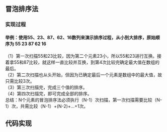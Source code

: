 ## 冒泡排序法
### 实现过程
#### 举例：使用55、23、87、62、16数列来演示排序过程，从小到大排序，原始顺序为 55 23 87 62 16 
  （1）第一次扫描55和23比较，因为第二个元素23小，所以55和23进行互换。接着拿55和87比较，就这样一直比较并互换，到第4次比较完确定最大值在数组的最后。  <br>
  （2）第二次扫描也从头开始，但因为已确定最后一个元素是数组中的最大值，故只需比较3次。  <br>
  （3）第三次扫描完，完成三个值的排序。  <br>
  （4）第四次扫描完，即可完成全部的排序。  <br>
  总结：N个元素的冒泡排序法必须执行（N-1）次扫描，第一次扫描需要比较（N-1）次，共需比较（N-1）+(N-2)+...+1次。
## 代码实现
